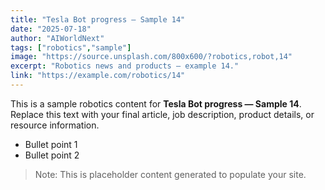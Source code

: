 ```yaml
---
title: "Tesla Bot progress — Sample 14"
date: "2025-07-18"
author: "AIWorldNext"
tags: ["robotics","sample"]
image: "https://source.unsplash.com/800x600/?robotics,robot,14"
excerpt: "Robotics news and products — example 14."
link: "https://example.com/robotics/14"
---
```


This is a sample robotics content for **Tesla Bot progress — Sample 14**. Replace this text with your final article, job description, product details, or resource information.

- Bullet point 1
- Bullet point 2

> Note: This is placeholder content generated to populate your site.
